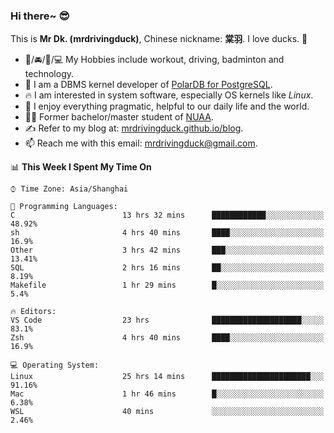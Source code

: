 ### Hi there~ 😎

This is **Mr Dk. (mrdrivingduck)**, Chinese nickname: **棠羽**. I love ducks. 🦆

- 💪/🚘/🏸/💻 My Hobbies include workout, driving, badminton and technology.
- 🍊 I am a DBMS kernel developer of [PolarDB for PostgreSQL](https://github.com/ApsaraDB/PolarDB-for-PostgreSQL).
- 🔥 I am interested in system software, especially OS kernels like *Linux*.
- 🔧 I enjoy everything pragmatic, helpful to our daily life and the world.
- 👨‍🎓 Former bachelor/master student of [NUAA](https://en.wikipedia.org/wiki/Nanjing_University_of_Aeronautics_and_Astronautics).
- ✍ Refer to my blog at: [mrdrivingduck.github.io/blog](https://www.mrdrivingduck.cn/blog/#/).
- 📫 Reach me with this email: [mrdrivingduck@gmail.com](mailto:mrdrivingduck@gmail.com).

<!--START_SECTION:waka-->
📊 **This Week I Spent My Time On** 

```text
⌚︎ Time Zone: Asia/Shanghai

💬 Programming Languages: 
C                        13 hrs 32 mins      ████████████░░░░░░░░░░░░░   48.92% 
sh                       4 hrs 40 mins       ████░░░░░░░░░░░░░░░░░░░░░   16.9% 
Other                    3 hrs 42 mins       ███░░░░░░░░░░░░░░░░░░░░░░   13.41% 
SQL                      2 hrs 16 mins       ██░░░░░░░░░░░░░░░░░░░░░░░   8.19% 
Makefile                 1 hr 29 mins        █░░░░░░░░░░░░░░░░░░░░░░░░   5.4%

🔥 Editors: 
VS Code                  23 hrs              ████████████████████░░░░░   83.1% 
Zsh                      4 hrs 40 mins       ████░░░░░░░░░░░░░░░░░░░░░   16.9%

💻 Operating System: 
Linux                    25 hrs 14 mins      ██████████████████████░░░   91.16% 
Mac                      1 hr 46 mins        █░░░░░░░░░░░░░░░░░░░░░░░░   6.38% 
WSL                      40 mins             ░░░░░░░░░░░░░░░░░░░░░░░░░   2.46%

```


<!--END_SECTION:waka-->

<!-- ![Mr Dk.'s GitHub Stats](https://github-readme-stats.vercel.app/api?username=mrdrivingduck&count_private&show_icons=true&theme=buefy) -->

<!-- ![Most Used Languages](https://github-readme-stats.vercel.app/api/top-langs/?username=mrdrivingduck&exclude_repo=mips32-CPU,snort-tcp-socket&theme=buefy&layout=compact&langs_count=10) -->


<!--
**mrdrivingduck/mrdrivingduck** is a ✨ _special_ ✨ repository because its `README.md` (this file) appears on your GitHub profile.

Here are some ideas to get you started:

- 🔭 I’m currently working on ...
- 🌱 I’m currently learning ...
- 👯 I’m looking to collaborate on ...
- 🤔 I’m looking for help with ...
- 💬 Ask me about ...
- 📫 How to reach me: ...
- 😄 Pronouns: ...
- ⚡ Fun fact: ...
-->
